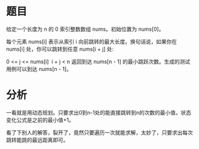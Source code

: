 # 题目

给定一个长度为 n 的 0 索引整数数组 nums。初始位置为 nums[0]。

每个元素 nums[i] 表示从索引 i 向前跳转的最大长度。换句话说，如果你在 nums[i] 处，你可以跳转到任意 nums[i + j] 处:

0 <= j <= nums[i] 
i + j < n
返回到达 nums[n - 1] 的最小跳跃次数。生成的测试用例可以到达 nums[n - 1]。


# 分析

一看就是用动态规划。只要求出0到n-1处的能直接跳转到n的次数的最小值，状态变化公式是之前的最小值+1。

看了下别人的解答，裂开了，竟然只要遍历一次就能求解，太妙了，只要求出每次跳转能跳的最远距离即可。
